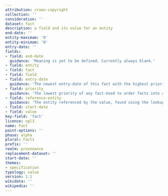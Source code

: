 ```yaml
---
attribution: crown-copyright
collection: ''
consideration: ''
dataset: fact
description: a field and its value for an entity
end-date: ''
entity-maximum: '0'
entity-minimum: '0'
entry-date: ''
fields:
- field: end-date
  guidance: 'Meaning is yet to be defined. Currently always blank.'
- field: entity
- field: fact
- field: field
- field: entry-date
  guidance: 'The newest entry-date of this fact with the highest priority from the fact-resource dataset.'
- field: priority
  guidance: 'The lowest priority of any fact-Used to order facts into a history, smaller values are higher priority than larger values.'
- field: reference-entity
  guidance: 'The entity referenced by the value, found using the lookup dataset.'
- field: start-date
- field: value
key-field: 'fact'
licence: ogl3
name: Fact
paint-options: ''
phase: alpha
plural: Facts
prefix: ''
realm: provenance
replacement-dataset: ''
start-date: ''
themes:
- specification
typology: value
version: 1.1
wikidata: ''
wikipedia: ''
---
```

